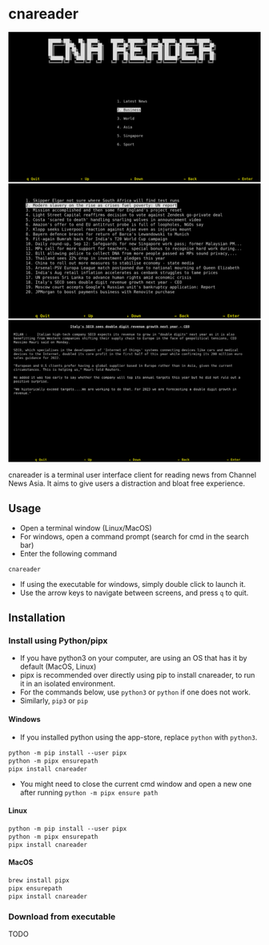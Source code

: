 # cnareader

![Main Menu](pictures/cna-1.png)
![Headlines](pictures/cna-2.png)
![Article](pictures/cna-3.png)

cnareader is a terminal user interface client for reading news from Channel News Asia.
It aims to give users a distraction and bloat free experience.

## Usage

- Open a terminal window (Linux/MacOS)
- For windows, open a command prompt (search for cmd in the search bar)
- Enter the following command

```commandline
cnareader
```

- If using the executable for windows, simply double click to launch it.
- Use the arrow keys to navigate between screens, and press `q` to quit.

## Installation

### Install using Python/pipx

- If you have python3 on your computer, are using an OS that has it by default (MacOS, Linux)
- pipx is recommended over directly using pip to install cnareader, to run it in an isolated environment.
- For the commands below, use `python3` or `python` if one does not work.
- Similarly, `pip3` or `pip`

#### Windows

- If you installed python using the app-store, replace `python` with `python3`.

```commandline
python -m pip install --user pipx
python -m pipx ensurepath
pipx install cnareader
```

- You might need to close the current cmd window and open a new one after running `python -m pipx ensure path`

#### Linux

```commandline
python -m pip install --user pipx
python -m pipx ensurepath
pipx install cnareader
```

#### MacOS

```commandline
brew install pipx
pipx ensurepath
pipx install cnareader
```

### Download from executable

TODO
